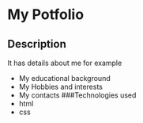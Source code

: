 # My Potfolio
## Description
It has details about me for example 
* My educational background 
* My Hobbies and interests 
* My contacts
###Technologies used
* html
* css